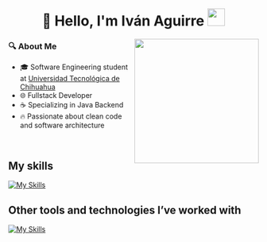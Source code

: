 <h1 align="center">👋 Hello, I'm Iván Aguirre <img src="https://media.giphy.com/media/hvRJCLFzcasrR4ia7z/giphy.gif" width="35"></h1>

<img align="right" width="250" src="https://media0.giphy.com/media/v1.Y2lkPTc5MGI3NjExcHlwMzBpcTQ2OXlyOXY4bmJ4ZnllbXY4eTJweTNydzU1Y2ZmenIxeCZlcD12MV9pbnRlcm5hbF9naWZfYnlfaWQmY3Q9Zw/1v2lXOfPBqKygjlkCM/giphy.gif" />

### 🔍 About Me
- 🎓 Software Engineering student at [Universidad Tecnológica de Chihuahua](https://www.utch.edu.mx/index.php/tecnologias/)
- 🌐 Fullstack Developer
- ☕ Specializing in Java Backend 
- 🔥 Passionate about clean code and software architecture
<br>

## My skills
[![My Skills](https://skillicons.dev/icons?i=html,css,js,react,tailwind,python,django,fastapi,mysql,supabase,postman,git,github,linux,markdown)](https://skillicons.dev)

## Other tools and technologies I’ve worked with
[![My Skills](https://skillicons.dev/icons?i=nodejs,express,php,bootstrap,vite,cpp,arduino,cs,java,kotlin,dart,flutter,firebase,mongodb)](https://skillicons.dev)
